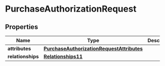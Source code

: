 # PurchaseAuthorizationRequest

## Properties
Name | Type | Description | Notes
------------ | ------------- | ------------- | -------------
**attributes** | [**PurchaseAuthorizationRequestAttributes**](PurchaseAuthorizationRequestAttributes.md) |  |  [optional]
**relationships** | [**Relationships11**](Relationships11.md) |  | 
